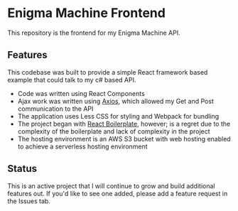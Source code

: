 # Enigma Machine Frontend
This repository is the frontend for my Enigma Machine API. 

## Features
This codebase was built to provide a simple React framework based example that could talk to my c# based API. 
* Code was written using React Components
* Ajax work was written using [Axios](https://github.com/axios/axios), which allowed my Get and Post communication to the API
* The application uses Less CSS for styling and Webpack for bundling
* The project began with [React Boilerplate](https://www.reactboilerplate.com/), however; is a regret due to the complexity of the boilerplate and lack of complexity in the project
* The hosting environment is an AWS S3 bucket with web hosting enabled to achieve a serverless hosting environment

## Status
This is an active project that I will continue to grow and build additional features out. If you'd like to see one added, please add a feature request in the Issues tab.
